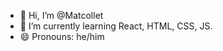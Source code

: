 - 👋 Hi, I’m @Matcollet
- 🌱 I’m currently learning React, HTML, CSS, JS.
- 😄 Pronouns: he/him

<!---
Matcollet/Matcollet is a ✨ special ✨ repository because its `README.md` (this file) appears on your GitHub profile.
You can click the Preview link to take a look at your changes.
--->
